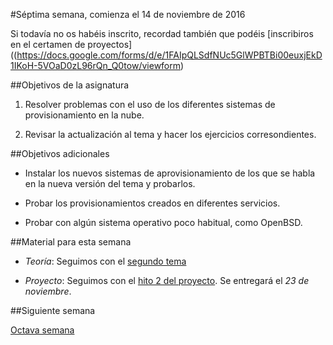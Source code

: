 #Séptima semana, comienza el 14 de noviembre de 2016

Si todavía no os habéis inscrito, recordad
también que podéis
[inscribiros en el certamen de proyectos]((https://docs.google.com/forms/d/e/1FAIpQLSdfNUc5GlWPBTBi00euxjEkD1IKoH-5VOaD0zL96rQn_Q0tow/viewform)

##Objetivos de la asignatura

1. Resolver problemas con el uso de los diferentes sistemas de
   provisionamiento en la nube.

2. Revisar la actualización al tema y hacer los ejercicios corresondientes.

##Objetivos adicionales

* Instalar los nuevos sistemas de aprovisionamiento de los que se
  habla en la nueva versión del tema y probarlos.
  
* Probar los provisionamientos creados en diferentes servicios.

* Probar con algún sistema operativo poco habitual, como OpenBSD. 

##Material para esta semana

* *Teoría*: Seguimos con el
  [segundo tema](http://jj.github.io/CC/documentos/temas/Gestion_de_configuraciones)

* *Proyecto*: Seguimos con el
  [hito 2 del proyecto](https://jj.github.io/CC/documentos/proyecto/2.Provisionamiento). Se
  entregará el *23 de noviembre*.

##Siguiente semana

[Octava semana](8-semana.md)
